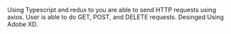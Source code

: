 Using Typescript and redux to you are able to send HTTP requests using axios.
User is able to do GET, POST, and DELETE requests.
Desinged Using Adobe XD.
